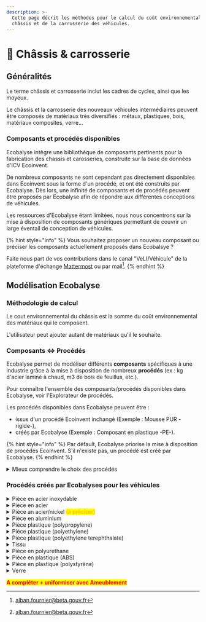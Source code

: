```yaml
---
description: >-
  Cette page décrit les méthodes pour le calcul du coût environnemental du
  châssis et de la carrosserie des véhicules.
---
```


# 🚙 Châssis & carrosserie

## Généralités

Le terme châssis et carrosserie inclut les cadres de cycles, ainsi que les moyeux.

Le châssis et la carrosserie des nouveaux véhicules intermédiaires peuvent être composés de matériaux très diversifiés : métaux, plastiques, bois, matériaux composites, verre...

### Composants et procédés disponibles

Ecobalyse intègre une bibliothèque de composants pertinents pour la fabrication des chassis et carosseries, construite sur la base de données d'ICV Ecoinvent.&#x20;

De nombreux composants ne sont cependant pas directement disponibles dans Ecoinvent sous la forme d'un procédé, et ont été construits par Ecobalyse. Dès lors, une infinité de composants et de procédés peuvent être proposés par Ecobalyse afin de répondre aux différentes conceptions de véhicules.

Les ressources d'Ecobalyse étant limitées, nous nous concentrons sur la mise à disposition de composants génériques permettant de couvrir un large éventail de conception de véhicules.

{% hint style="info" %}
Vous souhaitez proposer un nouveau composant ou préciser les composants actuellement proposés dans Ecobalsye ?&#x20;

Faite nous part de vos contributions dans le canal "VeLI/Véhicule" de la plateforme d'échange [Mattermost](https://fabrique-numerique.gitbook.io/ecobalyse/communaute) ou par mail[^1].&#x20;
{% endhint %}

## Modélisation Ecobalyse

### Méthodologie de calcul <a href="#methodologie-de-calcul" id="methodologie-de-calcul"></a>

Le cout environnemental du châssis est la somme du coût environnemental des matériaux qui le composent.

L'utilisateur peut ajouter autant de matériaux qu'il le souhaite.

### Composants <=> Procédés

Ecobalyse permet de modéliser différents **composants** spécifiques à une industrie grâce à la mise à disposition de nombreux **procédés** (ex : kg d'acier laminé à chaud, m3 de bois de feuillus, etc.).&#x20;

Pour connaître l'ensemble des composants/procédés disponibles dans Ecobalyse, voir l'Explorateur de procédés.

Les procédés disponibles dans Ecobalyse peuvent être : &#x20;

* issus d'un procédé Ecoinvent inchangé (Exemple : Mousse PUR -rigide-),
* créés par Ecobalyse (Exemple : Composant en plastique -PE-).

{% hint style="info" %}
Par défault, Ecobalyse priorise la mise à disposition de procédés Ecoinvent. S'il n'existe pas, un procédé est créé par Ecobalyse.
{% endhint %}

<details>

<summary>Mieux comprendre le choix des procédés</summary>

Une infinité de procédés pourraient être disponibles dans Ecobalyse car les pratiques des industries sont variées. Deux principaux paramètres expliquent cette multitude de scénarios :&#x20;

* des **origines** diverses pour un même procédé/composant (ex : produire une pièce métallique en acier en Chine ou en France engendre des impacts environnementaux significativement différents du fait des mix énergétiques nationaux),
* &#x20;des **procédés/techniques** diverses (ex : produit une pièce métallique en acier laminé à chaud, laminé à froid ou extrudé engendre des impacts environnementaux significativement différents du fait d'étapes de production différentes). &#x20;

Dès lors, Ecobalyse se concentre sur la mise à disposition de "procédés génériques" reflétant les principales pratiques constatées sur une industrie donnée.&#x20;

**Vous souhaitez contribuer** sur la création/enrichissement de tels procédés ?   N'hésitez pas à partager vos retours :&#x20;

* sur la plateforme [Mattermost](https://fabrique-numerique.gitbook.io/ecobalyse/communaute),
* directement par mail[^2].&#x20;

</details>

### Procédés créés par Ecobalyses pour les véhicules

<details>

<summary>Pièce en acier inoxydable</summary>

Procédé créé à partir de 2 procédés Ecoinvent : &#x20;

* Matière transformée\
  Procédé Ecoinvent : _steel production, chromium steel 18/8, hot rolled, RER_\
  Unité : kg\
  Quantité : 1,3 kg\
  Pertes : non applicable
* Etape de transformation\
  Procédé Ecoinvent : _metal working, average for chromium steel product manufacturing, RER_\
  Unité : kg\
  Quantité : 1kg\
  Pertes : 23%

</details>

<details>

<summary>Pièce en acier</summary>

Procédé créé à partir de 2 procédés Ecoinvent : &#x20;

* Matière transformée : \
  Procédé Ecoinvent : Steel production, converter, unalloyed, RER \
  Unité : kg\
  Quantité : 1,3 kg\
  Pertes : non applicable
* Etape de transformation additionnelle\
  Procédé Ecoinvent : Metal working, average for steel product manufacturing, RER\
  Unité : kg\
  Quantité : 1kg\
  Pertes : 23%

</details>

<details>

<summary>Pièce an acier/nickel <mark style="color:orange;">(à préciser)</mark></summary>

Procédé créé à partir de 2 procédés Ecoinvent : &#x20;

* Matière transformée \
  Procédé Ecoinvent => Iron-nickel-chromium alloy production, RER\
  Unité : kg\
  Quantité : <mark style="color:orange;">1kg</mark>\
  Pertes : non applicable
* Etape de transformation additionnelle\
  Procédé Ecoinvent => Metal working, average for metal product manufacturing, RER\
  Unité : kg\
  Quantité : 1 kg\
  Pertes : <mark style="color:orange;">à préciser</mark>

</details>

<details>

<summary>Pièce en aluminium</summary>

Procédé créé à partir de 2 procédés Ecoinvent : &#x20;

* Matière transformée\
  Procédé Ecoinvent : Aluminium production, primary, ingot**,** IAIA Area, EU27 & EFTA\
  Unité : kg\
  Quantité : 1,3\
  Pertes : non applicable
* Etape de transformation additionnelle\
  Procédé Ecoinvent : Metal working, average for aluminium product manufacturing, RER\
  Unité : kg\
  Quantité : 1kg\
  Pertes : 23%

</details>

<details>

<summary>Pièce plastique (polypropylene)</summary>

Procédé créé à partir de 2 procédés Ecoinvent : &#x20;

* Matière transformée\
  Procédé Ecoinvent : P_olypropylene production, granulate, RER_\
  Unité : kg\
  Quantité : 1,01\
  Pertes : non applicable
* Etape de transformation additionnelle\
  Procédé Ecoinvent :  I_njection moulding,_ RER\
  Unité : kg\
  Quantité : 1kg\
  Pertes : 1%

</details>

<details>

<summary>Pièce plastique (polyethylene)</summary>

Procédé créé à partir de 2 procédés Ecoinvent : &#x20;

* Matière transformée\
  Procédé Ecoinvent : Polyethylene production, high density, granulate_, RER_\
  Unité : kg\
  Quantité : 1,01\
  Pertes : non applicable
* Etape de transformation additionnelle\
  Procédé Ecoinvent :  _Injection moulding,_ RER\
  Unité : kg\
  Quantité : 1kg\
  Pertes : 1%

</details>

<details>

<summary>Pièce plastique (polyethylene terephthalate)</summary>

Procédé créé à partir de 2 procédés Ecoinvent : &#x20;

* Matière transformée\
  Procédé Ecoinvent : _Polyethylene terephthalate production, granulate, amorphous, RER_\
  Unité : kg\
  Quantité : 1,01\
  Pertes : non applicable
* Etape de transformation additionnelle\
  Procédé Ecoinvent :  _Injection moulding,_ RER\
  Unité : kg\
  Quantité : 1kg\
  Pertes : 1%

</details>

<details>

<summary>Tissu</summary>

A compléter

</details>

<details>

<summary>Pièce en polyurethane</summary>

Procédé créé à partir de 2 procédés Ecoinvent : &#x20;

* Matière transformée\
  Procédé Ecoinvent : P_olyurethane production, flexible foam, MDI-based, RER_\
  Unité : kg\
  Quantité : 1,02\
  Pertes : non applicable

<!---->

* Etape de transformation additionnelle\
  Procédé Ecoinvent : _Extrusion, plastic pipes, RER_\
  Unité : kg\
  Quantité : 1kg\
  Pertes : 2%

</details>

<details>

<summary>Pièce en plastique (ABS) </summary>

Procédé créé à partir de 2 procédés Ecoinvent : &#x20;

* Matière transformé\
  Procédé Ecoinvent : A_crylonitrile-butadiene-styrene copolymer production, RER_\
  _Unité : kg_\
  _Quantité : 1,01_\
  _Pertes : non applicable_
* Etape de transformation additionnelle\
  Procédé Ecoinvent :  _Injection moulding,_ RER\
  Unité : kg\
  Quantité : 1kg\
  Pertes : 1%

</details>

<details>

<summary>Pièce en plastique (polystyrène)</summary>

Procédé créé à partir de 2 procédés Ecoinvent : &#x20;

* Matière transformé\
  Procédé Ecoinvent : Polystyrene production, expandable_, RER_\
  _Unité : kg_\
  _Quantité : 1,01_\
  _Pertes : non applicable_
* Etape de transformation additionnelle\
  Procédé Ecoinvent :  _Injection moulding,_ RER\
  Unité : kg\
  Quantité : 1kg\
  Pertes : 1%

</details>

<details>

<summary>Verre</summary>

Le verre utilisé pour les véhicules est généralement du verre trempé.\
Il est modélisé de la façon suivante :&#x20;

* Matériau transformé : Verre\
  Procédé Ecoinvent Flat glass, uncoated, RER (ecoinvent),\
  Unité : kg\
  Quantité : 1kg
*   Procédé de transformation : trempe du verre

    Tempering, flat glass, GLO (ecoinvent)\
    Unité : kg\
    Quantité : 1kg

</details>

<mark style="color:red;">**A compléter + uniformiser avec Ameublement**</mark>

[^1]: alban.fournier@beta.gouv.fr

[^2]: alban.fournier@beta.gouv.fr
